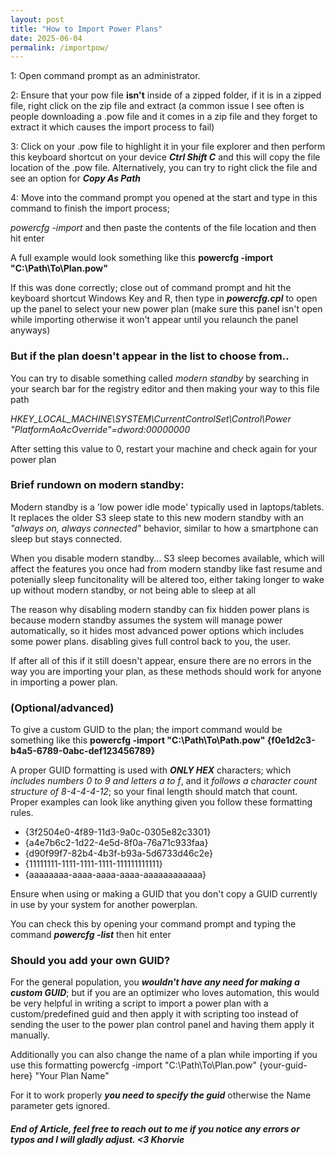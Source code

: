 ```yaml
---
layout: post
title: "How to Import Power Plans"
date: 2025-06-04
permalink: /importpow/
---
```

1: Open command prompt as an administrator.

2: Ensure that your pow file **isn't** <!--more--> inside of a zipped folder, if it is in a zipped file, right click on the zip file and extract (a common issue I see often is people downloading a .pow file and it comes in a zip file and they forget to extract it which causes the import process to fail)

3: Click on your .pow file to highlight it in your file explorer and then perform this keyboard shortcut on your device ***Ctrl Shift C*** and this will copy the file location of the .pow file. Alternatively, you can try to right click the file and see an option for ***Copy As Path***

4: Move into the command prompt you opened at the start and type in this command to finish the import process;

*powercfg -import* and then paste the contents of the file location and then hit enter

A full example would look something like this
**powercfg -import "C:\Path\To\Plan.pow"**

If this was done correctly; close out of command prompt and hit the keyboard shortcut Windows Key and R, then type in ***powercfg.cpl*** to open up the panel to select your new power plan (make sure this panel isn't open while importing otherwise it won't appear until you relaunch the panel anyways)
   
### But if the plan doesn't appear in the list to choose from.. 
You can try to disable something called *modern standby* by searching in your search bar for the registry editor and then making your way to this file path 

*HKEY_LOCAL_MACHINE\SYSTEM\CurrentControlSet\Control\Power
"PlatformAoAcOverride"=dword:00000000*

After setting this value to 0, restart your machine and check again for your power plan

### Brief rundown on modern standby:
Modern standby is a 'low power idle mode' typically used in laptops/tablets. It replaces the older S3 sleep state to this new modern standby with an *"always on, always connected"* behavior, similar to how a smartphone can sleep but stays connected.

When you disable modern standby... S3 sleep becomes available, which will affect the features you once had from modern standby like fast resume and potenially sleep funcitonality will be altered too, either taking longer to wake up without modern standby, or not being able to sleep at all

The reason why disabling modern standby can fix hidden power plans is because modern standby assumes the system will manage power automatically, so it hides most advanced power options which includes some power plans. disabling gives full control back to you, the user.

If after all of this if it still doesn't appear, ensure there are no errors in the way you are importing your plan, as these methods should work for anyone in importing a power plan.


### (Optional/advanced) 
To give a custom GUID to the plan; the import command would be something like this
**powercfg -import "C:\Path\To\Path.pow" {f0e1d2c3-b4a5-6789-0abc-def123456789}**

A proper GUID formatting is used with ***ONLY HEX*** characters; which *includes numbers 0 to 9 and letters a to f*, and it *follows a character count structure of 8-4-4-4-12*; so your final length should match that count. Proper examples can look like anything given you follow these formatting rules.
- {3f2504e0-4f89-11d3-9a0c-0305e82c3301}
- {a4e7b6c2-1d22-4e5d-8f0a-76a71c933faa}
- {d90f99f7-82b4-4b3f-b93a-5d6733d46c2e}
- {11111111-1111-1111-1111-111111111111}
- {aaaaaaaa-aaaa-aaaa-aaaa-aaaaaaaaaaaa}

Ensure when using or making a GUID that you don't copy a GUID currently in use by your system for another powerplan.

You can check this by opening your command prompt and typing the command ***powercfg -list*** then hit enter

### Should you add your own GUID?
For the general population, you ***wouldn't have any need for making a custom GUID***; but if you are an optimizer who loves automation, this would be very helpful in writing a script to import a power plan with a custom/predefined guid and then apply it with scripting too instead of sending the user to the power plan control panel and having them apply it manually.

Additionally you can also change the name of a plan while importing if you use this formatting
powercfg -import "C:\Path\To\Plan.pow" {your-guid-here} "Your Plan Name"

For it to work properly ***you need to specify the guid*** otherwise the Name parameter gets ignored.

##### End of Article, feel free to reach out to me if you notice any errors or typos and I will gladly adjust. <3 Khorvie
